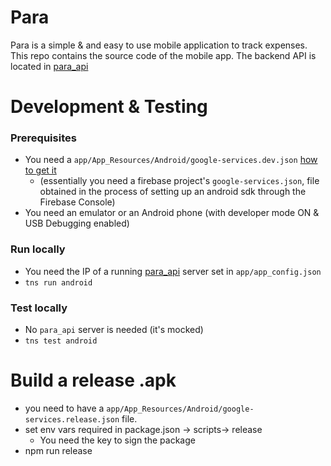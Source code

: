 # Para
Para is a simple & and easy to use mobile application to track expenses.
This repo contains the source code of the mobile app. The backend API is located in [para_api](https://github.com/jorotenev/para_api)

# Development & Testing
### Prerequisites
* You need a `app/App_Resources/Android/google-services.dev.json` [how to get it](https://github.com/EddyVerbruggen/nativescript-plugin-firebase#prerequisites)
    * (essentially you need a firebase project's `google-services.json`, file obtained in the process of setting up an android sdk through the Firebase Console)
* You need an emulator or an Android phone (with developer mode ON & USB Debugging enabled)

### Run locally
* You need the IP of a running [para_api](https://github.com/jorotenev/para_api) server set in `app/app_config.json`
* `tns run android`

### Test locally
* No `para_api` server is needed (it's mocked)
* `tns test android`

# Build a release .apk
* you need to have a `app/App_Resources/Android/google-services.release.json` file.
* set env vars required in package.json -> scripts-> release
    * You need the key to sign the package
* npm run release